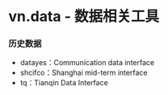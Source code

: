 # vn.data - 数据相关工具

### 历史数据
* datayes：Communication data interface
* shcifco：Shanghai mid-term interface
* tq：Tianqin Data Interface